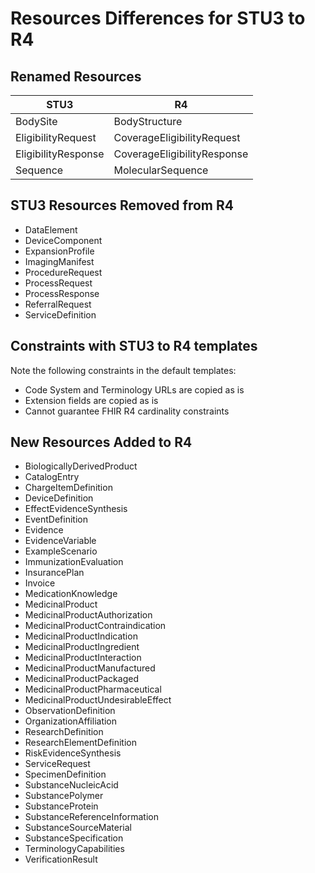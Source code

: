 # Resources Differences for STU3 to R4
## Renamed Resources
|STU3|R4|
|--|--|
|BodySite|BodyStructure|
|EligibilityRequest|CoverageEligibilityRequest|
|EligibilityResponse|CoverageEligibilityResponse|
|Sequence|MolecularSequence|

## STU3 Resources Removed from R4
- DataElement 
- DeviceComponent 
- ExpansionProfile
- ImagingManifest
- ProcedureRequest
- ProcessRequest
- ProcessResponse
- ReferralRequest
- ServiceDefinition

## Constraints with STU3 to R4 templates
Note the following constraints in the default templates: 
- Code System and Terminology URLs are copied as is 
- Extension fields are copied as is
- Cannot guarantee FHIR R4 cardinality constraints

## New Resources Added to R4
- BiologicallyDerivedProduct
- CatalogEntry
- ChargeItemDefinition
- DeviceDefinition
- EffectEvidenceSynthesis
- EventDefinition
- Evidence
- EvidenceVariable
- ExampleScenario
- ImmunizationEvaluation
- InsurancePlan
- Invoice
- MedicationKnowledge
- MedicinalProduct
- MedicinalProductAuthorization
- MedicinalProductContraindication
- MedicinalProductIndication	
- MedicinalProductIngredient	
- MedicinalProductInteraction	
- MedicinalProductManufactured	
- MedicinalProductPackaged	
- MedicinalProductPharmaceutical	
- MedicinalProductUndesirableEffect
- ObservationDefinition
- OrganizationAffiliation
- ResearchDefinition	
- ResearchElementDefinition
- RiskEvidenceSynthesis
- ServiceRequest
- SpecimenDefinition
- SubstanceNucleicAcid	
- SubstancePolymer	
- SubstanceProtein	
- SubstanceReferenceInformation	
- SubstanceSourceMaterial	
- SubstanceSpecification
- TerminologyCapabilities
- VerificationResult
